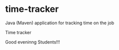 # time-tracker
Java (Maven) application for tracking time on the job

Time tracker

Good eveninng Students!!!
